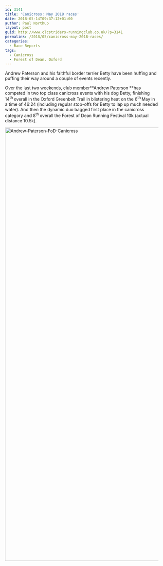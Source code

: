```yaml
---
id: 3141
title: 'Canicross: May 2018 races'
date: 2018-05-14T09:37:12+01:00
author: Paul Northup
layout: post
guid: http://www.clcstriders-runningclub.co.uk/?p=3141
permalink: /2018/05/canicross-may-2018-races/
categories:
  - Race Reports
tags:
  - Canicross
  - Forest of Dean. Oxford
---
```

Andrew Paterson and his faithful border terrier Betty have been huffing and puffing their way around a couple of events recently.

Over the last two weekends, club member**Andrew Paterson **has competed in two top class canicross events with his dog Betty, finishing 14<sup>th </sup>overall in the Oxford Greenbelt Trail in blistering heat on the 6<sup>th </sup>May in a time of 46:24 (including regular stop-offs for Betty to lap up much needed water). And then the dynamic duo bagged first place in the canicross category and 8<sup>th </sup>overall the Forest of Dean Running Festival 10k (actual distance 10.5k).

[<img class="alignnone wp-image-3142" src="http://www.clcstriders-runningclub.co.uk/wplive/wp-content/uploads/2018/05/Andrew-Paterson-FoD-Canicross.jpg" alt="Andrew-Paterson-FoD-Canicross" width="800" height="1422" srcset="http://www.clcstriders-runningclub.co.uk/wplive/wp-content/uploads/2018/05/Andrew-Paterson-FoD-Canicross.jpg 540w, http://www.clcstriders-runningclub.co.uk/wplive/wp-content/uploads/2018/05/Andrew-Paterson-FoD-Canicross-169x300.jpg 169w" sizes="(max-width: 800px) 100vw, 800px" />](http://www.clcstriders-runningclub.co.uk/wplive/wp-content/uploads/2018/05/Andrew-Paterson-FoD-Canicross.jpg)